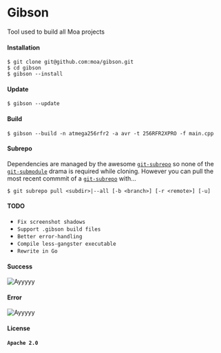 # Gibson

Tool used to build all Moa projects

#### Installation
```Shell
$ git clone git@github.com:moa/gibson.git
$ cd gibson
$ gibson --install
```
#### Update
```Shell
$ gibson --update
```
#### Build
```Shell
$ gibson --build -n atmega256rfr2 -a avr -t 256RFR2XPRO -f main.cpp
```

#### Subrepo
Dependencies are managed by the awesome [`git-subrepo`](https://github.com/ingydotnet/git-subrepo) so none of the [`git-submodule`](http://somethingsinistral.net/blog/git-submodules-are-probably-not-the-answer/) drama is required while cloning. However you can pull the most recent commmit of a [`git-subrepo`](https://github.com/ingydotnet/git-subrepo) with...
```Shell
$ git subrepo pull <subdir>|--all [-b <branch>] [-r <remote>] [-u]
```

#### TODO
  + `Fix screenshot shadows`
  + `Support .gibson build files`
  + `Better error-handling`
  + `Compile less-gangster executable`
  + `Rewrite in Go`

#### Success
![Ayyyyy](https://raw.githubusercontent.com/moa/gibson/master/.gitassets/success.png)

#### Error
![Ayyyyy](https://raw.githubusercontent.com/moa/gibson/master/.gitassets/error.png)


#### License

**`Apache 2.0`**
